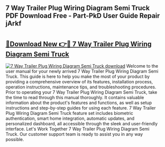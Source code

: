 ## 7 Way Trailer Plug Wiring Diagram Semi Truck PDF Download Free - Part-PkD User Guide Repair jArkf

# <h2><a href="http://dfrl6v.blite.top/?on=7+Way+Trailer+Plug+Wiring+Diagram+Semi+Truck">🔗Download New 👉🔴 7 Way Trailer Plug Wiring Diagram Semi Truck</a></h2>

[![7 Way Trailer Plug Wiring Diagram Semi Truck download](https://i.imgur.com/lujVjoI.png)](http://dfrl6v.blite.top/?on=7+Way+Trailer+Plug+Wiring+Diagram+Semi+Truck)
Welcome to the user manual for your newly arrived 7 Way Trailer Plug Wiring Diagram Semi Truck. This guide is here to help you make the most of your product by providing a comprehensive overview of its features, installation process, operation instructions, maintenance tips, and troubleshooting procedures. Prior to operating your 7 Way Trailer Plug Wiring Diagram Semi Truck, take the time to read through this manual thoroughly. It contains valuable information about the product's features and functions, as well as setup instructions and step-by-step guides for using each feature. 7 Way Trailer Plug Wiring Diagram Semi Truck feature set includes biometric authentication, smart home integration, automatic updates, and personalized dashboard, all accessible through the sleek and user-friendly interface. Let's Work Together 7 Way Trailer Plug Wiring Diagram Semi Truck. Our customer support team is ready to assist you in any way possible.
